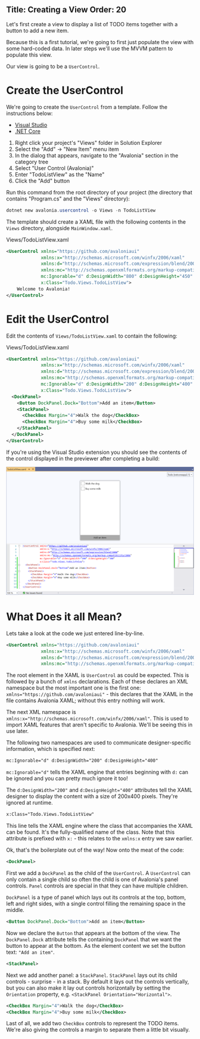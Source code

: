Title: Creating a View
Order: 20
---

Let's first create a view to display a list of TODO items together with a button to add a new item.

Because this is a first tutorial, we're going to first just populate the view with some hard-coded
data. In later steps we'll use the MVVM pattern to populate this view.

Our view is going to be a `UserControl`.

# Create the UserControl

We're going to create the `UserControl` from a template. Follow the instructions below:

<ul class="nav nav-tabs platform-choice">
	<li class="active"><a  href="#vs" data-toggle="tab">Visual Studio</a></li>
	<li><a href="#netcore" data-toggle="tab">.NET Core</a></li>
</ul>

<div class="tab-content platform-choice clearfix">
  <div class="tab-pane active" id="vs">
    <ol>
      <li>Right click your project's "Views" folder in Solution Explorer
      <li>Select the "Add" -> "New Item" menu item
      <li>In the dialog that appears, navigate to the "Avalonia" section in the category tree
      <li>Select "User Control (Avalonia)"
      <li>Enter "TodoListView" as the "Name"
      <li>Click the "Add" button
    </ol>
  </div>
  <div class="tab-pane" id="netcore">
    Run this command from the root directory of your project (the directory that contains
    "Program.cs" and the "Views" directory):

```powershell
dotnet new avalonia.usercontrol -o Views -n TodoListView
```
  </div>
</div>

The template should create a XAML file with the following contents in the `Views` directory,
alongside `MainWindow.xaml`.

<div class="code-filename">Views/TodoListView.xaml</div>

```xml
<UserControl xmlns="https://github.com/avaloniaui"
             xmlns:x="http://schemas.microsoft.com/winfx/2006/xaml"
             xmlns:d="http://schemas.microsoft.com/expression/blend/2008"
             xmlns:mc="http://schemas.openxmlformats.org/markup-compatibility/2006"
             mc:Ignorable="d" d:DesignWidth="800" d:DesignHeight="450"
             x:Class="Todo.Views.TodoListView">
    Welcome to Avalonia!
</UserControl>
```

# Edit the UserControl

Edit the contents of `Views/TodoListView.xaml` to contain the following:

<div class="code-filename">Views/TodoListView.xaml</div>

```xml
<UserControl xmlns="https://github.com/avaloniaui"
             xmlns:x="http://schemas.microsoft.com/winfx/2006/xaml"
             xmlns:d="http://schemas.microsoft.com/expression/blend/2008"
             xmlns:mc="http://schemas.openxmlformats.org/markup-compatibility/2006"
             mc:Ignorable="d" d:DesignWidth="200" d:DesignHeight="400"
             x:Class="Todo.Views.TodoListView">
  <DockPanel>
    <Button DockPanel.Dock="Bottom">Add an item</Button>
    <StackPanel>
      <CheckBox Margin="4">Walk the dog</CheckBox>
      <CheckBox Margin="4">Buy some milk</CheckBox>
    </StackPanel>
  </DockPanel>
</UserControl>
```

If you're using the Visual Studio extension you should see the contents of the control displayed
in the previewer after completing a build:

![Designer view](images/creating-a-view-todolistview.png)

# What Does it all Mean?

Lets take a look at the code we just entered line-by-line.

```xml
<UserControl xmlns="https://github.com/avaloniaui"
             xmlns:x="http://schemas.microsoft.com/winfx/2006/xaml"
             xmlns:d="http://schemas.microsoft.com/expression/blend/2008"
             xmlns:mc="http://schemas.openxmlformats.org/markup-compatibility/2006"
```

The root element in the XAML is `UserControl` as could be expected. This is followed by a bunch of
`xmlns` declarations. Each of these declares an XML namespace but the most important one is the
first one: `xmlns="https://github.com/avaloniaui"` - this declares that the XAML in the file
contains Avalonia XAML; without this entry nothing will work.

The next XML namespace is `xmlns:x="http://schemas.microsoft.com/winfx/2006/xaml"`. This is used to
import XAML features that aren't specific to Avalonia. We'll be seeing this in use later.

The following two namespaces are used to communicate designer-specific information, which is
specified next:

```xml
mc:Ignorable="d" d:DesignWidth="200" d:DesignHeight="400"
```

`mc:Ignorable="d"` tells the XAML engine that entries beginning with `d:` can be ignored and you can
pretty much ignore it too!

The `d:DesignWidth="200"` and `d:DesignHeight="400"` attributes tell the XAML designer to display
the content with a size of 200x400 pixels. They're ignored at runtime.

```xml
x:Class="Todo.Views.TodoListView"
```

This line tells the XAML engine where the class that accompanies the XAML can be found. It's the
fully-qualified name of the class. Note that this attribute is prefixed with `x:` - this relates
to the `xmlns:x` entry we saw earlier.

Ok, that's the boilerplate out of the way! Now onto the meat of the code:


```xml
<DockPanel>
```

First we add a `DockPanel` as the child of the `UserControl`. A `UserControl` can only contain a
single child so often the child is one of Avalonia's panel controls. `Panel` controls are special
in that they can have multiple children.

`DockPanel` is a type of panel which lays out its controls at the top, bottom, left and right sides,
with a single control filling the remaining space in the middle.

```xml
<Button DockPanel.Dock="Bottom">Add an item</Button>
```

Now we declare the `Button` that appears at the bottom of the view. The `DockPanel.Dock` attribute
tells the containing `DockPanel` that we want the button to appear at the bottom. As the element
content we set the button text: `"Add an item"`.

```xml
<StackPanel>
```

Next we add another panel: a `StackPanel`. `StackPanel` lays out its child controls - surprise - in
a stack. By default it lays out the controls vertically, but you can also make it lay out controls
horizontally by setting the `Orientation` property, e.g. `<StackPanel Orientation="Horizontal">`.

```xml
<CheckBox Margin="4">Walk the dog</CheckBox>
<CheckBox Margin="4">Buy some milk</CheckBox>
```

Last of all, we add two `CheckBox` controls to represent the TODO items. We're also giving the
controls a margin to separate them a little bit visually.